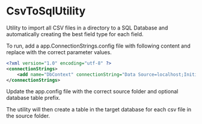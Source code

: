 # CsvToSqlUtility
Utility to import all CSV files in a directory to a SQL Database and automatically creating the best field type for each field.

To run, add a app.ConnectionStrings.config file with following content and replace with the correct parameter values.
```xml
<?xml version="1.0" encoding="utf-8" ?>
<connectionStrings>
    <add name="DbContext" connectionString="Data Source=localhost;Initial Catalog=[databaseName]; User Id=[username]; password=[password];MultipleActiveResultSets=true" providerName="System.Data.SqlClient"/>
</connectionStrings>
```

Update the app.config file with the correct source folder and optional database table prefix.

The utility will then create a table in the target database for each csv file in the source folder.

